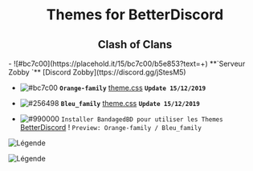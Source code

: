 <h1 align="center">Themes for BetterDiscord</h1>
<h2 align="center">Clash of Clans</h2>
- ![#bc7c00](https://placehold.it/15/bc7c00/b5e853?text=+) **`Serveur Zobby `** [Discord Zobby](ttps://discord.gg/jStesM5)

- ![#bc7c00](https://placehold.it/15/bc7c00/b5e853?text=+) **`Orange-family`** [theme.css](https://bibitor31.github.io/Bibitor-Themes/Orange-family.theme.css) **`Update 15/12/2019`**
- ![#256498](https://placehold.it/15/256498/b5e853?text=+) **`Bleu_family`** [theme.css](https://bibitor31.github.io/Bibitor-Themes/Bleu_family.theme.css) **`Update 15/12/2019`**

- ![#990000](https://placehold.it/15/990000/b5e853?text=+) `Installer BandagedBD pour utiliser les Themes`  [BetterDiscord](https://betterdiscord.net/home/) !
`Preview: Orange-family / Bleu_family`

![Légende](https://i.imgur.com/ThpC7lm.png)

![Légende](https://i.imgur.com/TM5r5i3.png)
